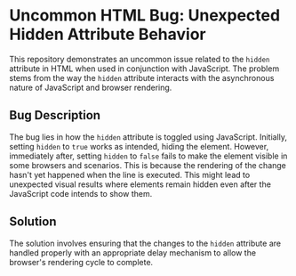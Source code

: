 # Uncommon HTML Bug: Unexpected Hidden Attribute Behavior

This repository demonstrates an uncommon issue related to the `hidden` attribute in HTML when used in conjunction with JavaScript.  The problem stems from the way the `hidden` attribute interacts with the asynchronous nature of JavaScript and browser rendering.

## Bug Description

The bug lies in how the `hidden` attribute is toggled using JavaScript.  Initially, setting `hidden` to `true` works as intended, hiding the element. However, immediately after, setting `hidden` to `false` fails to make the element visible in some browsers and scenarios. This is because the rendering of the change hasn't yet happened when the line is executed. This might lead to unexpected visual results where elements remain hidden even after the JavaScript code intends to show them.

## Solution

The solution involves ensuring that the changes to the `hidden` attribute are handled properly with an appropriate delay mechanism to allow the browser's rendering cycle to complete.